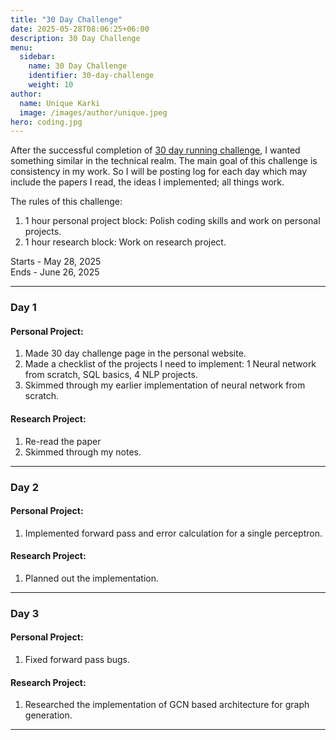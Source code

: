```yaml
---
title: "30 Day Challenge"
date: 2025-05-28T08:06:25+06:00
description: 30 Day Challenge
menu:
  sidebar:
    name: 30 Day Challenge
    identifier: 30-day-challenge
    weight: 10
author:
  name: Unique Karki
  image: /images/author/unique.jpeg
hero: coding.jpg
---
```


After the successful completion of [30 day running challenge](https://www.tiktok.com/@karki_nick/video/7508944110640762128), I wanted something similar in the technical realm. The main goal of this challenge is consistency in my work. So I will be posting log for each day which may include the papers I read, the ideas I implemented; all things work.


The rules of this challenge:
1. 1 hour personal project block: Polish coding skills and work on personal projects.
2. 1 hour research block: Work on research project.

Starts - May 28, 2025</br>
Ends - June 26, 2025

---

### Day 1

#### Personal Project:
1. Made 30 day challenge page in the personal website.
2. Made a checklist of the projects I need to implement: 1 Neural network from scratch, SQL basics, 4 NLP projects.
3. Skimmed through my earlier implementation of neural network from scratch.

#### Research Project:
1. Re-read the paper
2. Skimmed through my notes.

---

### Day 2

#### Personal Project:
1. Implemented forward pass and error calculation for a single perceptron.

#### Research Project:
1. Planned out the implementation.

---

### Day 3

#### Personal Project:
1. Fixed forward pass bugs.

#### Research Project:
1. Researched the implementation of GCN based architecture for graph generation.

---